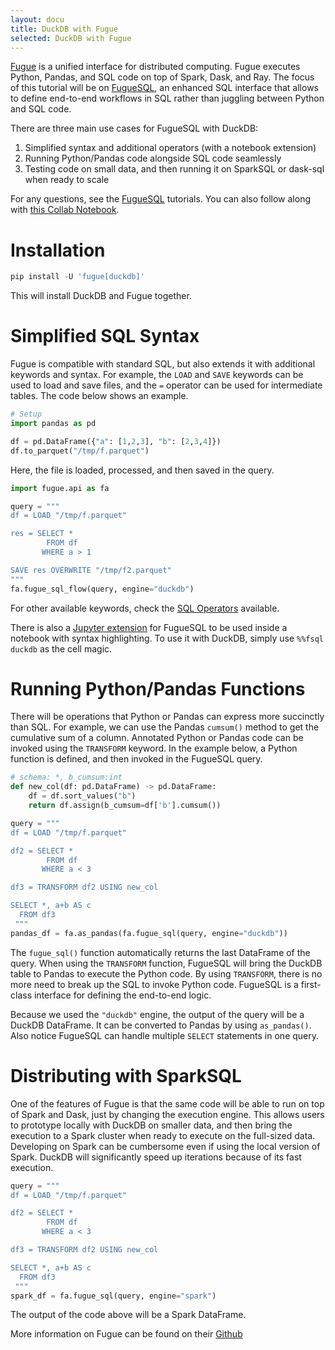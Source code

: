```yaml
---
layout: docu
title: DuckDB with Fugue
selected: DuckDB with Fugue
---
```


[Fugue](https://github.com/fugue-project/fugue/) is a unified interface for distributed computing. Fugue executes Python, Pandas, and SQL code on top of Spark, Dask, and Ray. The focus of this tutorial will be on [FugueSQL](https://fugue-tutorials.readthedocs.io/tutorials/quick_look/ten_minutes_sql.html#), an enhanced SQL interface that allows to define end-to-end workflows in SQL rather than juggling between Python and SQL code.

There are three main use cases for FugueSQL with DuckDB:

1. Simplified syntax and additional operators (with a notebook extension)
2. Running Python/Pandas code alongside SQL code seamlessly
3. Testing code on small data, and then running it on SparkSQL or dask-sql when ready to scale

For any questions, see the [FugueSQL](https://fugue-tutorials.readthedocs.io/tutorials/quick_look/ten_minutes_sql.html#) tutorials. You can also follow along with [this Collab Notebook](https://colab.research.google.com/drive/10J84_Ydq6NdYUqOOSidN495ERfwZ6N4_?usp=sharing). 

# Installation

```python
pip install -U 'fugue[duckdb]'
```

This will install DuckDB and Fugue together.

# Simplified SQL Syntax 

Fugue is compatible with standard SQL, but also extends it with additional keywords and syntax. For example, the `LOAD` and `SAVE` keywords can be used to load and save files, and the `=` operator can be used for intermediate tables. The code below shows an example.

```python
# Setup
import pandas as pd

df = pd.DataFrame({"a": [1,2,3], "b": [2,3,4]})
df.to_parquet("/tmp/f.parquet")
```
Here, the file is loaded, processed, and then saved in the query.
```python
import fugue.api as fa

query = """
df = LOAD "/tmp/f.parquet"

res = SELECT *
        FROM df
       WHERE a > 1

SAVE res OVERWRITE "/tmp/f2.parquet"
"""
fa.fugue_sql_flow(query, engine="duckdb")
```

For other available keywords, check the [SQL Operators](https://fugue-tutorials.readthedocs.io/tutorials/fugue_sql/operators.html) available.

There is also a [Jupyter extension](https://github.com/fugue-project/fugue-jupyter) for FugueSQL to be used inside a notebook with syntax highlighting. To use it with DuckDB, simply use `%%fsql duckdb` as the cell magic.

# Running Python/Pandas Functions

There will be operations that Python or Pandas can express more succinctly than SQL. For example, we can use the Pandas `cumsum()` method to get the cumulative sum of a column. Annotated Python or Pandas code can be invoked using the `TRANSFORM` keyword. In the example below, a Python function is defined, and then invoked in the FugueSQL query.

```python
# schema: *, b_cumsum:int
def new_col(df: pd.DataFrame) -> pd.DataFrame:
    df = df.sort_values("b")
    return df.assign(b_cumsum=df['b'].cumsum())
```

```python
query = """
df = LOAD "/tmp/f.parquet"

df2 = SELECT *
        FROM df
       WHERE a < 3

df3 = TRANSFORM df2 USING new_col

SELECT *, a+b AS c
  FROM df3
 """
pandas_df = fa.as_pandas(fa.fugue_sql(query, engine="duckdb"))
```

The `fugue_sql()` function automatically returns the last DataFrame of the query. When using the `TRANSFORM` function, FugueSQL will bring the DuckDB table to Pandas to execute the Python code. By using `TRANSFORM`, there is no more need to break up the SQL to invoke Python code. FugueSQL is a first-class interface for defining the end-to-end logic.

Because we used the `"duckdb"` engine, the output of the query will be a DuckDB DataFrame. It can be converted to Pandas by using `as_pandas()`. Also notice FugueSQL can handle multiple `SELECT` statements in one query.

# Distributing with SparkSQL

One of the features of Fugue is that the same code will be able to run on top of Spark and Dask, just by changing the execution engine. This allows users to prototype locally with DuckDB on smaller data, and then bring the execution to a Spark cluster when ready to execute on the full-sized data. Developing on Spark can be cumbersome even if using the local version of Spark. DuckDB will significantly speed up iterations because of its fast execution.

```python
query = """
df = LOAD "/tmp/f.parquet"

df2 = SELECT *
        FROM df
       WHERE a < 3

df3 = TRANSFORM df2 USING new_col

SELECT *, a+b AS c
  FROM df3
 """
spark_df = fa.fugue_sql(query, engine="spark")
```

The output of the code above will be a Spark DataFrame.

More information on Fugue can be found on their [Github](https://github.com/fugue-project/fugue/)
